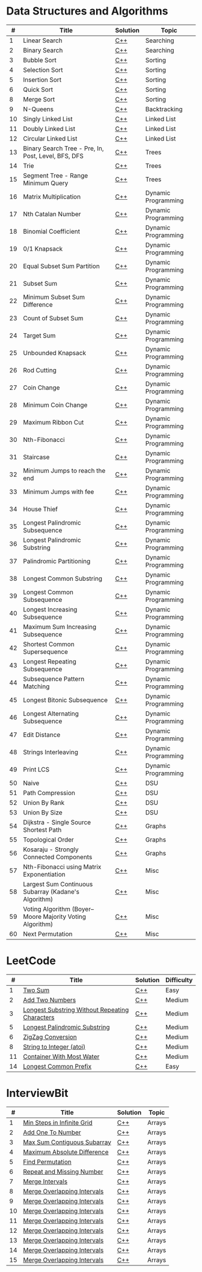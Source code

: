 # Data Structures and Algorithms

| # | Title | Solution | Topic |
|---| ----- | -------- | ----- |
| 1 | Linear Search | [C++](./search/linear.cpp) | Searching |
| 2 | Binary Search | [C++](./search/binary.cpp) | Searching |
| 3 | Bubble Sort | [C++](./sort/bubble.cpp) | Sorting |
| 4 | Selection Sort | [C++](./sort/selection.cpp) | Sorting |
| 5 | Insertion Sort | [C++](./sort/insertion.cpp) | Sorting |
| 6 | Quick Sort | [C++](./sort/quick.cpp) | Sorting |
| 8 | Merge Sort | [C++](./sort/merge.cpp) | Sorting |
| 9 | N-Queens | [C++](./backtracking/n-queens.cpp) | Backtracking |
| 10 | Singly Linked List | [C++](./linkedlist/singly.cpp) | Linked List |
| 11 | Doubly Linked List | [C++](./linkedlist/doubly.cpp) | Linked List |
| 12 | Circular Linked List | [C++](./linkedlist/circular.cpp) | Linked List |
| 13 | Binary Search Tree - Pre, In, Post, Level, BFS, DFS | [C++](./trees/bst.cpp) | Trees |
| 14 | Trie | [C++](./trees/trie.cpp) | Trees |
| 15 | Segment Tree - Range Minimum Query | [C++](./trees/segment_tree_rmq.cpp) | Trees |
| 16 | Matrix Multiplication | [C++](./dp/matrix_multiplication.cpp) | Dynamic Programming |
| 17 | Nth Catalan Number | [C++](./dp/nth-catalan.cpp) | Dynamic Programming |
| 18 | Binomial Coefficient | [C++](./dp/binomial_coefficient.cpp) | Dynamic Programming |
| 19 | 0/1 Knapsack | [C++](./dp/01_knapsack.cpp) | Dynamic Programming |
| 20 | Equal Subset Sum Partition | [C++](./dp/equal_subset_sum_partition.cpp) | Dynamic Programming |
| 21 | Subset Sum | [C++](./dp/subset_sum.cpp) | Dynamic Programming |
| 22 | Minimum Subset Sum Difference | [C++](./dp/min_subset_sum_difference.cpp) | Dynamic Programming |
| 23 | Count of Subset Sum | [C++](./dp/count_subset_sum.cpp) | Dynamic Programming |
| 24 | Target Sum | [C++](./dp/target_sum.cpp) | Dynamic Programming |
| 25 | Unbounded Knapsack | [C++](./dp/unbounded_knapsack.cpp) | Dynamic Programming |
| 26 | Rod Cutting | [C++](./dp/rod_cutting.cpp) | Dynamic Programming |
| 27 | Coin Change | [C++](./dp/coin_change.cpp) | Dynamic Programming |
| 28 | Minimum Coin Change | [C++](./dp/min_coin_change.cpp) | Dynamic Programming |
| 29 | Maximum Ribbon Cut | [C++](./dp/max_ribbon_cut.cpp) | Dynamic Programming |
| 30 | Nth-Fibonacci | [C++](./dp/nth-fibonacci.cpp) | Dynamic Programming |
| 31 | Staircase | [C++](./dp/staircase.cpp) | Dynamic Programming |
| 32 | Minimum Jumps to reach the end | [C++](./dp/min_jumps.cpp) | Dynamic Programming |
| 33 | Minimum Jumps with fee | [C++](./dp/min_jumps_with_fee.cpp) | Dynamic Programming |
| 34 | House Thief | [C++](./dp/house_thief.cpp) | Dynamic Programming |
| 35 | Longest Palindromic Subsequence | [C++](./dp/longest_palindromic_subsequence.cpp) | Dynamic Programming |
| 36 | Longest Palindromic Substring | [C++](./dp/longest_palindromic_substring.cpp) | Dynamic Programming |
| 37 | Palindromic Partitioning | [C++](./dp/palindromic_partitioning.cpp) | Dynamic Programming |
| 38 | Longest Common Substring | [C++](./dp/longest_common_substring.cpp) | Dynamic Programming |
| 39 | Longest Common Subsequence | [C++](./dp/longest_common_subsequence.cpp) | Dynamic Programming |
| 40 | Longest Increasing Subsequence | [C++](./dp/longest_increasing_subsequence.cpp) | Dynamic Programming |
| 41 | Maximum Sum Increasing Subsequence | [C++](./dp/max_sum_lis.cpp) | Dynamic Programming |
| 42 | Shortest Common Supersequence | [C++](./dp/shortest_common_supersequence.cpp) | Dynamic Programming |
| 43 | Longest Repeating Subsequence | [C++](./dp/longest_repeating_subsequence.cpp) | Dynamic Programming |
| 44 | Subsequence Pattern Matching | [C++](./dp/subsequence_pattern_matching.cpp) | Dynamic Programming |
| 45 | Longest Bitonic Subsequence | [C++](./dp/longest_bitonic_subsequence.cpp) | Dynamic Programming |
| 46 | Longest Alternating Subsequence | [C++](./dp/longest_alternating_subsequence.cpp) | Dynamic Programming |
| 47 | Edit Distance | [C++](./dp/edit_distance.cpp) | Dynamic Programming |
| 48 | Strings Interleaving | [C++](./dp/strings_interleaving.cpp) | Dynamic Programming |
| 49 | Print LCS | [C++](./dp/print_lcs.cpp) | Dynamic Programming |
| 50 | Naive | [C++](./dsu/naive_dsu.cpp) | DSU |
| 51 | Path Compression | [C++](./dsu/path_compression.cpp) | DSU |
| 52 | Union By Rank | [C++](./dsu/union_by_rank.cpp) | DSU |
| 53 | Union By Size | [C++](./dsu/union_by_size.cpp) | DSU |
| 54 | Dijkstra - Single Source Shortest Path | [C++](./graphs/dijkstra.cpp) | Graphs |
| 55 | Topological Order | [C++](./graphs/topological.cpp) | Graphs |
| 56 | Kosaraju - Strongly Connected Components| [C++](./graphs/kosaraju.cpp) | Graphs |
| 57 | Nth-Fibonacci using Matrix Exponentiation | [C++](./misc/nth_fib_matrix_exponentiation.cpp) | Misc |
| 58 | Largest Sum Continuous Subarray (Kadane's Algorithm) | [C++](./misc/largest_sum_continuous_subarray.cpp) | Misc |
| 59 | Voting Algorithm (Boyer–Moore Majority Voting Algorithm) | [C++](./misc/voting_algorithm.cpp) | Misc |
| 60 | Next Permutation | [C++](./misc/next_permutation.cpp) | Misc |


# LeetCode

| # | Title | Solution | Difficulty |
|---| ----- | -------- | ---------- |
| 1 | [Two Sum](https://leetcode.com/problems/two-sum/) | [C++](./leetcode/Two_Sum.cpp) | Easy |
| 2 | [Add Two Numbers](https://leetcode.com/problems/add-two-numbers/) | [C++](./leetcode/Add_Two_Numbers.cpp) | Medium |
| 3 | [Longest Substring Without Repeating Characters](https://leetcode.com/problems/longest-substring-without-repeating-characters/) | [C++](./leetcode/Longest_Substring_Without_Repeating_Characters.cpp) | Medium |
| 5 | [Longest Palindromic Substring](https://leetcode.com/problems/longest-palindromic-substring/) | [C++](./leetcode/Longest_Palindromic_Substring.cpp) | Medium |
| 6 | [ZigZag Conversion](https://leetcode.com/problems/zigzag-conversion/) | [C++](./leetcode/ZigZag_Conversion.cpp) | Medium |
| 8 | [String to Integer (atoi)](https://leetcode.com/problems/string-to-integer-atoi/) | [C++](./leetcode/String_to_Integer.cpp) | Medium |
| 11 | [Container With Most Water](https://leetcode.com/problems/container-with-most-water/) | [C++](./leetcode/Container_With_Most_Water.cpp) | Medium |
| 14 | [Longest Common Prefix](https://leetcode.com/problems/longest-common-prefix/) | [C++](./leetcode/Longest_Common_Prefix.cpp) | Easy |

# InterviewBit

| # | Title | Solution | Topic |
|---| ----- | -------- | ----- |
| 1 | [Min Steps in Infinite Grid](https://www.interviewbit.com/problems/min-steps-in-infinite-grid/) | [C++](./interviewbit/arrays/Min_Steps_in_Infinite_Grid.cpp) | Arrays |
| 2 | [Add One To Number](https://www.interviewbit.com/problems/add-one-to-number/) | [C++](./interviewbit/arrays/Add_One_To_Number.cpp) | Arrays |
| 3 | [Max Sum Contiguous Subarray](https://www.interviewbit.com/problems/max-sum-contiguous-subarray/) | [C++](./interviewbit/arrays/Max_Sum_Contiguous_Subarray.cpp) | Arrays |
| 4 | [Maximum Absolute Difference](https://www.interviewbit.com/problems/maximum-absolute-difference/) | [C++](./interviewbit/arrays/Maximum_Absolute_Difference.cpp) | Arrays |
| 5 | [Find Permutation](https://www.interviewbit.com/problems/find-permutation/) | [C++](./interviewbit/arrays/Find_Permutation.cpp) | Arrays |
| 6 | [Repeat and Missing Number](https://www.interviewbit.com/problems/repeat-and-missing-number-array/) | [C++](./interviewbit/arrays/Repeat_and_Missing_Number.cpp) | Arrays |
| 7 | [Merge Intervals](https://www.interviewbit.com/problems/merge-intervals/) | [C++](./interviewbit/arrays/Merge_Intervals.cpp) | Arrays |
| 8 | [Merge Overlapping Intervals](https://www.interviewbit.com/problems/merge-overlapping-intervals/) | [C++](./interviewbit/arrays/Merge_Overlapping_Intervals.cpp) | Arrays |
| 9 | [Merge Overlapping Intervals](https://www.interviewbit.com/problems/merge-overlapping-intervals/) | [C++](./interviewbit/arrays/Merge_Overlapping_Intervals.cpp) | Arrays |
| 10 | [Merge Overlapping Intervals](https://www.interviewbit.com/problems/merge-overlapping-intervals/) | [C++](./interviewbit/arrays/Merge_Overlapping_Intervals.cpp) | Arrays |
| 11 | [Merge Overlapping Intervals](https://www.interviewbit.com/problems/merge-overlapping-intervals/) | [C++](./interviewbit/arrays/Merge_Overlapping_Intervals.cpp) | Arrays |
| 12 | [Merge Overlapping Intervals](https://www.interviewbit.com/problems/merge-overlapping-intervals/) | [C++](./interviewbit/arrays/Merge_Overlapping_Intervals.cpp) | Arrays |
| 13 | [Merge Overlapping Intervals](https://www.interviewbit.com/problems/merge-overlapping-intervals/) | [C++](./interviewbit/arrays/Merge_Overlapping_Intervals.cpp) | Arrays |
| 14 | [Merge Overlapping Intervals](https://www.interviewbit.com/problems/merge-overlapping-intervals/) | [C++](./interviewbit/arrays/Merge_Overlapping_Intervals.cpp) | Arrays |
| 15 | [Merge Overlapping Intervals](https://www.interviewbit.com/problems/merge-overlapping-intervals/) | [C++](./interviewbit/arrays/Merge_Overlapping_Intervals.cpp) | Arrays |